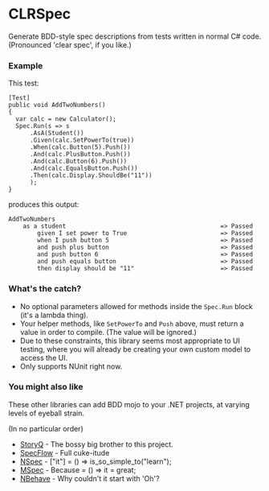 CLRSpec
=======

Generate BDD-style spec descriptions from tests written in normal C# code.
(Pronounced 'clear spec', if you like.)

### Example

This test:
```
[Test]
public void AddTwoNumbers()
{
  var calc = new Calculator();
  Spec.Run(s => s
      .AsA(Student())
      .Given(calc.SetPowerTo(true))
      .When(calc.Button(5).Push())
      .And(calc.PlusButton.Push())
      .And(calc.Button(6).Push())
      .And(calc.EqualsButton.Push())
      .Then(calc.Display.ShouldBe("11"))
      );
}
```
produces this output:
```
AddTwoNumbers
    as a student                                           => Passed
        given I set power to True                          => Passed
        when I push button 5                               => Passed
        and push plus button                               => Passed
        and push button 6                                  => Passed
        and push equals button                             => Passed
        then display should be "11"                        => Passed
```

### What's the catch?
* No optional parameters allowed for methods inside the `Spec.Run` block (it's a lambda thing).
* Your helper methods, like `SetPowerTo` and `Push` above, must return a value in order to compile. (The value will be ignored.)
* Due to these constraints, this library seems most appropriate to UI testing, where you will already be creating your own custom model to access the UI.
* Only supports NUnit right now.

### You might also like
These other libraries can add BDD mojo to your .NET projects, at varying levels of eyeball strain.

(In no particular order)
* [StoryQ](http://storyq.codeplex.com/) - The bossy big brother to this project.
* [SpecFlow](http://www.specflow.org/) - Full cuke-itude
* [NSpec](http://nspec.org/) - ["it"] = () => is_so_simple_to("learn");
* [MSpec](https://github.com/machine/machine.specifications) - Because = () => it = great;
* [NBehave](https://github.com/nbehave/NBehave) - Why couldn't it start with 'Oh'?


